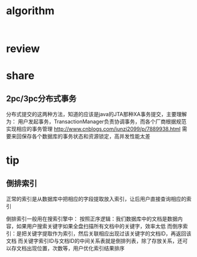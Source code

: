 # algorithm
## []()
```java

```


# review
## []()


# share
## 2pc/3pc分布式事务
分布式提交的这两种方法，知道的应该是java的JTA那种XA事务提交，主要理解为：
用户发起事务，TransactionManager负责协调事务，而各个厂商根据规范实现相应的事务管理
http://www.cnblogs.com/junzi2099/p/7889938.html
需要来回保存各个数据库的事务状态和资源锁定，高并发性能太差

# tip
## 倒排索引

正常的索引是从数据库中把相应的字段提取放入索引，让后用户直接查询相应的索引

倒排索引一般用在搜索引擎中：
按照正序逻辑：我们数据库中的文档是数据内容，如果用户搜索关键字如果全盘扫描所有文档中的关键字，效率太低
而倒序索引：是把关键字提取作为索引，然后关联相应出现过该关键字的文档ID，再返回该文档
而关键字索引ID与文档ID的中间关系表就是倒排列表，除了存放关系，还可以存文档出现位置，次数等，用户优化索引结果排序







